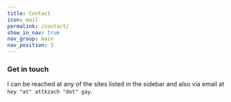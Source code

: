 ```yaml
---
title: Contact
icon: mail
permalink: /contact/
show_in_nav: true
nav_group: main
nav_position: 3
---
```

### Get in touch

I can be reached at any of the sites listed in the sidebar and also via email at `hey "at" attkzach "dot" gay`.